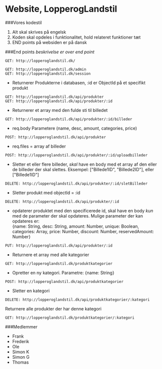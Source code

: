 # Website, LopperogLandstil

###Vores kodestil

1. Alt skal skrives på engelsk
2. Koden skal opdeles i funktionalitet, hold relateret funktioner tæt
3. END points på websiden er på dansk

###End points
*beskrivelse er over end point*
```
GET: http://lopperoglandstil.dk/

GET: http://lopperoglandstil.dk/admin
GET: http://lopperoglandstil.dk/session
```
- Returnerer Produkterne i databasen, :id er ObjectId på et specifikt produkt
```
GET: http://lopperoglandstil.dk/api/produkter
GET: http://lopperoglandstil.dk/api/produkter/:id
```
- Returnerer et array med den fulde sti til billedet
```
GET: http://lopperoglandstil.dk/api/produkter/:id/billeder
```

- req.body Parametere (name, desc, amount, categories, price)
```
POST: http://lopperoglandstil.dk/api/produkter
```

- req.files = array af billeder
```
POST: http://lopperoglandstil.dk/api/produkter/:id/uploadbilleder
```

- Sletter et eller flere billeder, _skal_ have en body med et array af den eller de billeder der skal slettes.
Eksempel: ["Billede1ID", "Billede2ID"], eller ["Billede1ID"]
```
DELETE: http://lopperoglandstil.dk/api/produkter/:id/sletBilleder
```

- Sletter produkt med objectId = :id
```
DELETE: http://lopperoglandstil.dk/api/produkter/:id
```

- opdaterer produktet med den specificerede id, 
skal have en body _kun_ med de parameter der skal opdateres.
Mulige parameter der kan opdateres er: <br>
{name: String, desc: String, amount: Number, unique: Boolean, categories: Array, price: Number, discount: Number, reservedAmount: Number}

```
PUT: http://lopperoglandstil.dk/api/produkter/:id
```

- Returnere et array med alle kategorier
```
GET: http://lopperoglandstil.dk/produktkategorier
```

- Opretter en ny kategori.
Parametre:
{name: String}
```
POST: http://lopperoglandstil.dk/api/produktkategorier
```

- Sletter en kategori
```
DELETE: http://lopperoglandstil.dk/api/produktkategorier/:kategori
```

 Returnere alle produkter der har denne kategori
```
GET: http://lopperoglandstil.dk/produktkategorier/:kategori
```


###Medlemmer
- Frank
- Frederik
- Ole
- Simon K
- Simon G
- Thomas


